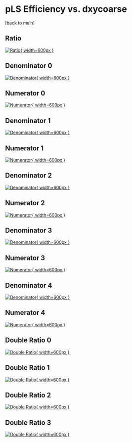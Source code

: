 # pLS Efficiency vs. dxycoarse

[[back to main](./)]



## Ratio

[![Ratio](../mtv/var/pLS_vtr_321_0_eff_dxycoarse.png){ width=600px }](../mtv/var/pLS_vtr_321_0_eff_dxycoarse.pdf)

## Denominator 0

[![Denominator](../mtv/den/pLS_vtr_321_0_eff_dxycoarse_den0.png){ width=600px }](../mtv/den/pLS_vtr_321_0_eff_dxycoarse_den0.pdf)

## Numerator 0

[![Numerator](../mtv/num/pLS_vtr_321_0_eff_dxycoarse_num0.png){ width=600px }](../mtv/num/pLS_vtr_321_0_eff_dxycoarse_num0.pdf)

## Denominator 1

[![Denominator](../mtv/den/pLS_vtr_321_0_eff_dxycoarse_den1.png){ width=600px }](../mtv/den/pLS_vtr_321_0_eff_dxycoarse_den1.pdf)

## Numerator 1

[![Numerator](../mtv/num/pLS_vtr_321_0_eff_dxycoarse_num1.png){ width=600px }](../mtv/num/pLS_vtr_321_0_eff_dxycoarse_num1.pdf)

## Denominator 2

[![Denominator](../mtv/den/pLS_vtr_321_0_eff_dxycoarse_den2.png){ width=600px }](../mtv/den/pLS_vtr_321_0_eff_dxycoarse_den2.pdf)

## Numerator 2

[![Numerator](../mtv/num/pLS_vtr_321_0_eff_dxycoarse_num2.png){ width=600px }](../mtv/num/pLS_vtr_321_0_eff_dxycoarse_num2.pdf)

## Denominator 3

[![Denominator](../mtv/den/pLS_vtr_321_0_eff_dxycoarse_den3.png){ width=600px }](../mtv/den/pLS_vtr_321_0_eff_dxycoarse_den3.pdf)

## Numerator 3

[![Numerator](../mtv/num/pLS_vtr_321_0_eff_dxycoarse_num3.png){ width=600px }](../mtv/num/pLS_vtr_321_0_eff_dxycoarse_num3.pdf)

## Denominator 4

[![Denominator](../mtv/den/pLS_vtr_321_0_eff_dxycoarse_den4.png){ width=600px }](../mtv/den/pLS_vtr_321_0_eff_dxycoarse_den4.pdf)

## Numerator 4

[![Numerator](../mtv/num/pLS_vtr_321_0_eff_dxycoarse_num4.png){ width=600px }](../mtv/num/pLS_vtr_321_0_eff_dxycoarse_num4.pdf)

## Double Ratio 0

[![Double Ratio](../mtv/ratio/pLS_vtr_321_0_eff_dxycoarse_ratio0.png){ width=600px }](../mtv/ratio/pLS_vtr_321_0_eff_dxycoarse_ratio0.pdf)

## Double Ratio 1

[![Double Ratio](../mtv/ratio/pLS_vtr_321_0_eff_dxycoarse_ratio1.png){ width=600px }](../mtv/ratio/pLS_vtr_321_0_eff_dxycoarse_ratio1.pdf)

## Double Ratio 2

[![Double Ratio](../mtv/ratio/pLS_vtr_321_0_eff_dxycoarse_ratio2.png){ width=600px }](../mtv/ratio/pLS_vtr_321_0_eff_dxycoarse_ratio2.pdf)

## Double Ratio 3

[![Double Ratio](../mtv/ratio/pLS_vtr_321_0_eff_dxycoarse_ratio3.png){ width=600px }](../mtv/ratio/pLS_vtr_321_0_eff_dxycoarse_ratio3.pdf)

